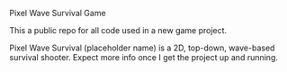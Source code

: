 Pixel Wave Survival Game

This a public repo for all code used in a new game project. 

Pixel Wave Survival (placeholder name) is a 2D, top-down, wave-based survival shooter. 
Expect more info once I get the project up and running.
